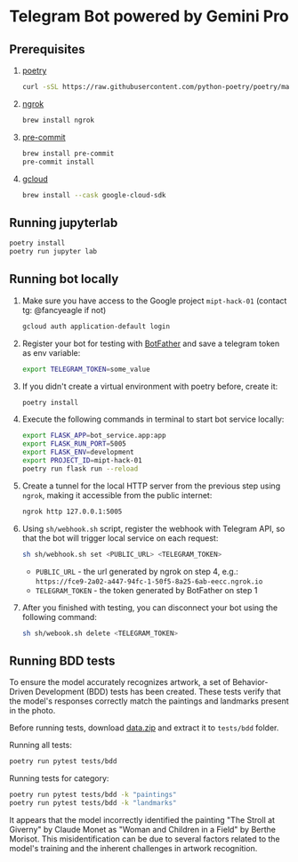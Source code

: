 # Telegram Bot powered by Gemini Pro

## Prerequisites

1. [poetry](https://python-poetry.org/docs/)

    <!-- markdownlint-disable MD013 -->
    ```bash
    curl -sSL https://raw.githubusercontent.com/python-poetry/poetry/master/get-poetry.py | python -
    ```

1. [ngrok](https://ngrok.com/)

    ```bash
    brew install ngrok
    ```

1. [pre-commit](https://pre-commit.com/)

    ```bash
    brew install pre-commit
    pre-commit install
    ```

1. [gcloud](https://cloud.google.com/sdk/docs/install)

    ```bash
    brew install --cask google-cloud-sdk
    ```

## Running jupyterlab

```bash
poetry install
poetry run jupyter lab
```

## Running bot locally

1. Make sure you have access to the Google project `mipt-hack-01` (contact tg: @fancyeagle if not)

   ```bash
   gcloud auth application-default login
   ```

1. Register your bot for testing with [BotFather](https://t.me/BotFather) and save a telegram token as env variable:

    ```bash
    export TELEGRAM_TOKEN=some_value
    ```

1. If you didn't create a virtual environment with poetry before, create it:

    ```bash
    poetry install
    ```

1. Execute the following commands in terminal to start bot service locally:

    ```bash
    export FLASK_APP=bot_service.app:app
    export FLASK_RUN_PORT=5005
    export FLASK_ENV=development
    export PROJECT_ID=mipt-hack-01
    poetry run flask run --reload
    ```

1. Create a tunnel for the local HTTP server from the previous step using `ngrok`, making it accessible from the
public internet:

    ```bash
    ngrok http 127.0.0.1:5005
    ```

1. Using `sh/webhook.sh` script, register the webhook with Telegram API, so that the bot will trigger local service
on each request:

    ```bash
    sh sh/webhook.sh set <PUBLIC_URL> <TELEGRAM_TOKEN>
    ```

    - `PUBLIC_URL` - the url generated by ngrok on step 4, e.g.: `https://fce9-2a02-a447-94fc-1-50f5-8a25-6ab-eecc.ngrok.io`
    - `TELEGRAM_TOKEN` - the token generated by BotFather on step 1

1. After you finished with testing, you can disconnect your bot using the following command:

    ```bash
    sh sh/webook.sh delete <TELEGRAM_TOKEN>
    ```

## Running BDD tests

To ensure the model accurately recognizes artwork, a set of Behavior-Driven Development
(BDD) tests has been created. These tests verify that the model's responses correctly
match the paintings and landmarks present in the photo.

Before running tests, download [data.zip](https://drive.google.com/file/d/15pBo5il84sa6OylYLhCTTbzAjabUDqNs/view?usp=drive_link)
and extract it to `tests/bdd` folder.

Running all tests:

   ```bash
   poetry run pytest tests/bdd
   ```

Running tests for category:

   ```bash
   poetry run pytest tests/bdd -k "paintings"
   poetry run pytest tests/bdd -k "landmarks"
   ```

It appears that the model incorrectly identified the painting "The Stroll at Giverny"
by Claude Monet as "Woman and Children in a Field" by Berthe Morisot.
This misidentification can be due to several factors related to the model's training
and the inherent challenges in artwork recognition.
